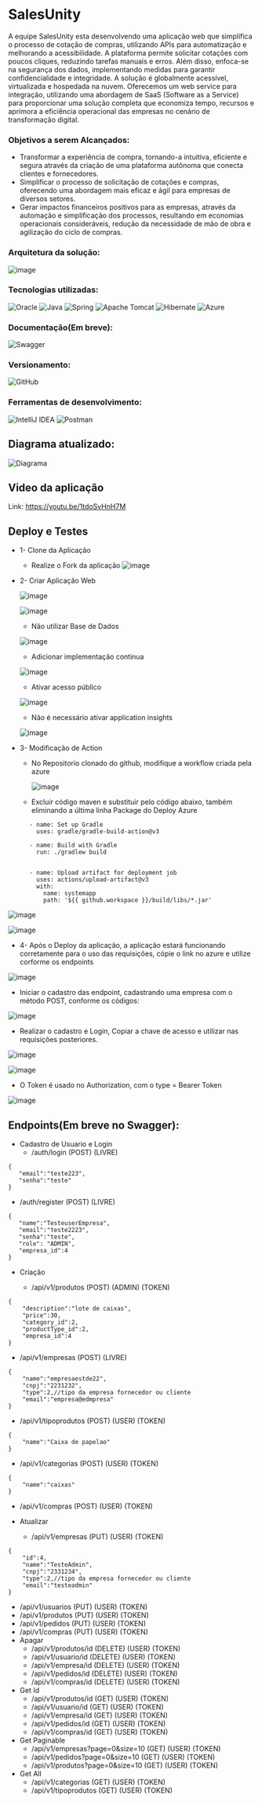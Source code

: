 # SalesUnity

A equipe SalesUnity esta desenvolvendo uma aplicação web que simplifica o processo de cotação de compras, utilizando APIs para automatização e melhorando a acessibilidade. A plataforma permite solicitar cotações com poucos cliques, reduzindo tarefas manuais e erros. Além disso, enfoca-se na segurança dos dados, implementando medidas para garantir confidencialidade e integridade. A solução é globalmente acessível, virtualizada e hospedada na nuvem. Oferecemos um web service para integração, utilizando uma abordagem de SaaS (Software as a Service) para proporcionar uma solução completa que economiza tempo, recursos e aprimora a eficiência operacional das empresas no cenário de transformação digital.

### Objetivos a serem Alcançados:

- Transformar a experiência de compra, tornando-a intuitiva, eficiente e segura através da criação de uma plataforma autônoma que conecta clientes e fornecedores.
- Simplificar o processo de solicitação de cotações e compras, oferecendo uma abordagem mais eficaz e ágil para empresas de diversos setores.
- Gerar impactos financeiros positivos para as empresas, através da automação e simplificação dos processos, resultando em economias operacionais consideráveis, redução da necessidade de mão de obra e agilização do ciclo de compras.

### Arquitetura da solução:

![image](https://github.com/Lucascontrucci/SpringAPI_LevelGroupChallenge/assets/146679003/8cdcbec4-31b4-4323-9dfa-c17eb22de3f3)


### Tecnologias utilizadas:

![Oracle](https://img.shields.io/badge/Oracle-F80000?style=for-the-badge&logo=oracle&logoColor=white)
![Java](https://img.shields.io/badge/java-%23ED8B00.svg?style=for-the-badge&logo=openjdk&logoColor=white)
![Spring](https://img.shields.io/badge/spring-%236DB33F.svg?style=for-the-badge&logo=spring&logoColor=white)
![Apache Tomcat](https://img.shields.io/badge/apache%20tomcat-%23F8DC75.svg?style=for-the-badge&logo=apache-tomcat&logoColor=black)
![Hibernate](https://img.shields.io/badge/Hibernate-59666C?style=for-the-badge&logo=Hibernate&logoColor=white)
![Azure](https://img.shields.io/badge/azure-%230072C6.svg?style=for-the-badge&logo=microsoftazure&logoColor=white)
### Documentação(Em breve):
![Swagger](https://img.shields.io/badge/-Swagger-%23Clojure?style=for-the-badge&logo=swagger&logoColor=white)
### Versionamento:
![GitHub](https://img.shields.io/badge/github-%23121011.svg?style=for-the-badge&logo=github&logoColor=white)
### Ferramentas de desenvolvimento:
![IntelliJ IDEA](https://img.shields.io/badge/IntelliJIDEA-000000.svg?style=for-the-badge&logo=intellij-idea&logoColor=white)
![Postman](https://img.shields.io/badge/Postman-FF6C37?style=for-the-badge&logo=postman&logoColor=white)

## Diagrama atualizado:
![Diagrama](https://github.com/AdurraIS/SpringAPI_LevelGroupChallenge/assets/119917719/8ed2c8a1-c750-4ba0-ad9f-332e4ee471cb)

## Video da aplicação

Link: https://youtu.be/1tdoSvHnH7M

## Deploy e Testes

  - 1- Clone da Aplicação
      - Realize o Fork da aplicação
  ![image](https://github.com/Lucascontrucci/SpringAPI_LevelGroupChallenge/assets/146679003/86b39009-b047-46ed-93dd-dba19fb73b5e)

  - 2- Criar Aplicação Web

    ![image](https://github.com/Lucascontrucci/SpringAPI_LevelGroupChallenge/assets/146679003/2304ec03-5e7c-4d2f-993c-e86a344d48e1)

    ![image](https://github.com/Lucascontrucci/SpringAPI_LevelGroupChallenge/assets/146679003/6aa542f2-f5fa-4934-9f55-9a4b9e73c754)

      - Não utilizar Base de Dados
        
    ![image](https://github.com/Lucascontrucci/SpringAPI_LevelGroupChallenge/assets/146679003/b649297c-0e7e-4735-944e-0b5de632521b)

      - Adicionar implementação continua

    ![image](https://github.com/Lucascontrucci/SpringAPI_LevelGroupChallenge/assets/146679003/311999ac-a150-464b-b422-9141447f6a6c)

      - Ativar acesso público
   
    ![image](https://github.com/Lucascontrucci/SpringAPI_LevelGroupChallenge/assets/146679003/51c2cb9d-26e8-41fb-953a-7b4597270d19)

      - Não é necessário ativar application insights
   
    ![image](https://github.com/Lucascontrucci/SpringAPI_LevelGroupChallenge/assets/146679003/4a520b11-593d-43ce-b753-87d4763358ea)

  - 3- Modificação de Action
      - No Repositorio clonado do github, modifique a workflow criada pela azure

        ![image](https://github.com/Lucascontrucci/SpringAPI_LevelGroupChallenge/assets/146679003/1d859124-ce15-4374-ae9d-b7a1833058a0)

      - Excluir código maven e substituir pelo código abaixo, também eliminando a última linha Package do Deploy Azure

```
      - name: Set up Gradle
        uses: gradle/gradle-build-action@v3    
      
      - name: Build with Gradle
        run: ./gradlew build


      - name: Upload artifact for deployment job
        uses: actions/upload-artifact@v3
        with:
          name: systemapp
          path: '${{ github.workspace }}/build/libs/*.jar'
```

  ![image](https://github.com/Lucascontrucci/SpringAPI_LevelGroupChallenge/assets/146679003/e15ac515-649f-4321-b4c7-02f87334dc93)

  ![image](https://github.com/Lucascontrucci/SpringAPI_LevelGroupChallenge/assets/146679003/ec90d35f-c429-4148-b1ae-26c02e2e4896)

  - 4- Após o Deploy da aplicação, a aplicação estará funcionando corretamente para o uso das requisições, cópie o link no azure e utilize corforme os endpoints

![image](https://github.com/Lucascontrucci/SpringAPI_LevelGroupChallenge/assets/146679003/93551d8d-5daa-4c6d-978e-9f5ea85b8a54)

   - Iniciar o cadastro das endpoint, cadastrando uma empresa com o método POST, conforme os códigos:

![image](https://github.com/Lucascontrucci/SpringAPI_LevelGroupChallenge/assets/146679003/c66ef5f7-7416-49bb-883f-5969d040905d)

  - Realizar o cadastro e Login, Copiar a chave de acesso e utilizar nas requisições posteriores.

![image](https://github.com/Lucascontrucci/SpringAPI_LevelGroupChallenge/assets/146679003/38e6612f-5cb9-4a3f-a0f3-5a976e54b440)

![image](https://github.com/Lucascontrucci/SpringAPI_LevelGroupChallenge/assets/146679003/42e73652-1ca9-4e1d-843e-9598d22856ce)

  - O Token é usado no Authorization, com o type = Bearer Token

![image](https://github.com/Lucascontrucci/SpringAPI_LevelGroupChallenge/assets/146679003/46f4ab2c-0833-4be1-a135-d5ee75945b49)


      
## Endpoints(Em breve no Swagger):

- Cadastro de Usuario e Login
  - /auth/login (POST) (LIVRE)
 ```
{
    "email":"teste223",
    "senha":"teste"
}

  ```
  - /auth/register (POST) (LIVRE)
 
 ```
{
    "name":"TesteuserEmpresa",
    "email":"teste2223",
    "senha":"teste",
    "role": "ADMIN",
    "empresa_id":4
}

  ```

    
- Criação
  
  - /api/v1/produtos (POST) (ADMIN) (TOKEN)
```
{
    "description":"lote de caixas",
    "price":30,
    "category_id":2,
    "productType_id":2,
    "empresa_id":4
}
```
  - /api/v1/empresas (POST) (LIVRE)
```
{
    "name":"empresaestde22",
    "cnpj":"2231232",
    "type":2,//tipo da empresa fornecedor ou cliente
    "email":"empresa@edmpresa"
}
```
  - /api/v1/tipoprodutos (POST) (USER) (TOKEN)
```
{
    "name":"Caixa de papelao"
}
```
  - /api/v1/categorias (POST) (USER) (TOKEN)
```
{
    "name":"caixas"
}
```
  - /api/v1/compras (POST) (USER) (TOKEN)
    
- Atualizar
  
  - /api/v1/empresas (PUT) (USER) (TOKEN)
```
{
    "id":4,
    "name":"TesteAdmin",
    "cnpj":"2331234",
    "type":2,//tipo da empresa fornecedor ou cliente
    "email":"testeadmin"
}
```    
  - /api/v1/usuarios (PUT) (USER) (TOKEN)
  - /api/v1/produtos (PUT) (USER) (TOKEN)
  - /api/v1/pedidos (PUT) (USER) (TOKEN)
  - /api/v1/compras (PUT) (USER) (TOKEN)
- Apagar
  - /api/v1/produtos/id (DELETE) (USER) (TOKEN)
  - /api/v1/usuario/id (DELETE) (USER) (TOKEN)
  - /api/v1/empresa/id (DELETE) (USER) (TOKEN)
  - /api/v1/pedidos/id (DELETE) (USER) (TOKEN)
  - /api/v1/compras/id (DELETE) (USER) (TOKEN)
- Get Id
  - /api/v1/produtos/id (GET) (USER) (TOKEN)
  - /api/v1/usuario/id (GET) (USER) (TOKEN)
  - /api/v1/empresa/id (GET) (USER) (TOKEN)
  - /api/v1/pedidos/id (GET) (USER) (TOKEN)
  - /api/v1/compras/id (GET) (USER) (TOKEN)
- Get Paginable
  - /api/v1/empresas?page=0&size=10 (GET) (USER) (TOKEN)
  - /api/v1/pedidos?page=0&size=10 (GET) (USER) (TOKEN)
  - /api/v1/produtos?page=0&size=10 (GET) (USER) (TOKEN)
- Get All
  - /api/v1/categorias (GET) (USER) (TOKEN)
  - /api/v1/tipoprodutos (GET) (USER) (TOKEN)
